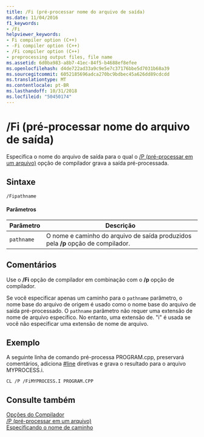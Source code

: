 ```yaml
---
title: /Fi (pré-processar nome do arquivo de saída)
ms.date: 11/04/2016
f1_keywords:
- /Fi
helpviewer_keywords:
- Fi compiler option (C++)
- -Fi compiler option (C++)
- /Fi compiler option (C++)
- preprocessing output files, file name
ms.assetid: 6d0ba983-a8b7-41ec-84f5-b4688ef8efee
ms.openlocfilehash: d4de722ad33a9c9e5e7c37176bbe5d7031b68a39
ms.sourcegitcommit: 6052185696adca270bc9bdbec45a626dd89cdcdd
ms.translationtype: MT
ms.contentlocale: pt-BR
ms.lasthandoff: 10/31/2018
ms.locfileid: "50450174"
---
```

# <a name="fi-preprocess-output-file-name"></a>/Fi (pré-processar nome do arquivo de saída)

Especifica o nome do arquivo de saída para o qual o [/P (pré-processar em um arquivo)](../../build/reference/p-preprocess-to-a-file.md) opção de compilador grava a saída pré-processada.

## <a name="syntax"></a>Sintaxe

```
/Fipathname
```

#### <a name="parameters"></a>Parâmetros

|Parâmetro|Descrição|
|---------------|-----------------|
|`pathname`|O nome e caminho do arquivo de saída produzidos pela **/p** opção de compilador.|

## <a name="remarks"></a>Comentários

Use o **/Fi** opção de compilador em combinação com o **/p** opção de compilador.

Se você especificar apenas um caminho para o `pathname` parâmetro, o nome base do arquivo de origem é usado como o nome base do arquivo de saída pré-processado. O `pathname` parâmetro não requer uma extensão de nome de arquivo específico. No entanto, uma extensão de. "i" é usada se você não especificar uma extensão de nome de arquivo.

## <a name="example"></a>Exemplo

A seguinte linha de comando pré-processa PROGRAM.cpp, preservará comentários, adiciona [#line](../../preprocessor/hash-line-directive-c-cpp.md) diretivas e grava o resultado para o arquivo MYPROCESS.i.

```
CL /P /FiMYPROCESS.I PROGRAM.CPP
```

## <a name="see-also"></a>Consulte também

[Opções do Compilador](../../build/reference/compiler-options.md)<br/>
[/P (pré-processar em um arquivo)](../../build/reference/p-preprocess-to-a-file.md)<br/>
[Especificando o nome de caminho](../../build/reference/specifying-the-pathname.md)